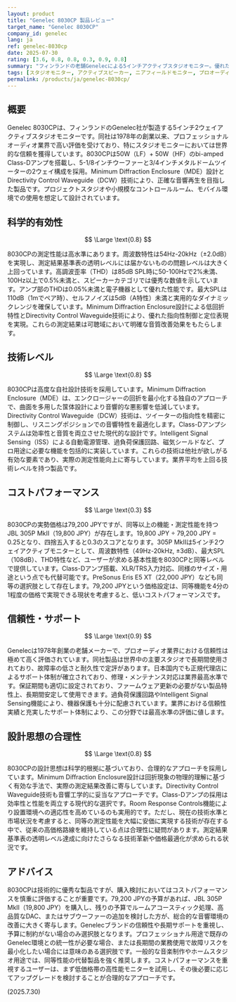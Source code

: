 ```yaml
---
layout: product
title: "Genelec 8030CP 製品レビュー"
target_name: "Genelec 8030CP"
company_id: genelec
lang: ja
ref: genelec-8030cp
date: 2025-07-30
rating: [3.6, 0.8, 0.8, 0.3, 0.9, 0.8]
summary: "フィンランドの老舗Genelecによる5インチアクティブスタジオモニター。優れた測定性能と信頼性を持つが、コストパフォーマンスは同等機能の競合製品と比較して劣る。"
tags: [スタジオモニター, アクティブスピーカー, ニアフィールドモニター, プロオーディオ]
permalink: /products/ja/genelec-8030cp/
---
```


## 概要

Genelec 8030CPは、フィンランドのGenelec社が製造する5インチ2ウェイアクティブスタジオモニターです。同社は1978年の創業以来、プロフェッショナルオーディオ業界で高い評価を受けており、特にスタジオモニターにおいては世界的な信頼を獲得しています。8030CPは50W（LF）+ 50W（HF）のbi-amped Class-Dアンプを搭載し、5-1/8インチウーファーと3/4インチメタルドームツイーターの2ウェイ構成を採用。Minimum Diffraction Enclosure（MDE）設計とDirectivity Control Waveguide（DCW）技術により、正確な音響再生を目指した製品です。プロジェクトスタジオや小規模なコントロールルーム、モバイル環境での使用を想定して設計されています。

## 科学的有効性

$$ \Large \text{0.8} $$

8030CPの測定性能は高水準にあります。周波数特性は54Hz-20kHz（±2.0dB）を実現し、測定結果基準表の透明レベルには届かないものの問題レベルは大きく上回っています。高調波歪率（THD）は85dB SPL時に50-100Hzで2%未満、100Hz以上で0.5%未満と、スピーカーカテゴリでは優秀な数値を示しています。アンプ部のTHDは0.05%未満と電子機器として優れた性能です。最大SPLは110dB（1mでペア時）、セルフノイズは5dB（A特性）未満と実用的なダイナミックレンジを確保しています。Minimum Diffraction Enclosure設計による低回折特性とDirectivity Control Waveguide技術により、優れた指向性制御と定位表現を実現。これらの測定結果は可聴域において明確な音質改善効果をもたらします。

## 技術レベル

$$ \Large \text{0.8} $$

8030CPは高度な自社設計技術を採用しています。Minimum Diffraction Enclosure（MDE）は、エンクロージャーの回折を最小化する独自のアプローチで、曲面を多用した筺体設計により音響的な悪影響を低減しています。Directivity Control Waveguide（DCW）技術は、ツイーターの指向性を精密に制御し、リスニングポジションでの音響特性を最適化します。Class-Dアンプシステムは効率性と音質を両立させた現代的な設計です。Intelligent Signal Sensing（ISS）による自動電源管理、過負荷保護回路、磁気シールドなど、プロ用途に必要な機能を包括的に実装しています。これらの技術は他社が欲しがる有効な要素であり、実際の測定性能向上に寄与しています。業界平均を上回る技術レベルを持つ製品です。

## コストパフォーマンス

$$ \Large \text{0.3} $$

8030CPの実勢価格は79,200 JPYですが、同等以上の機能・測定性能を持つJBL 305P MkII（19,800 JPY）が存在します。19,800 JPY ÷ 79,200 JPY = 0.25となり、四捨五入すると0.3のスコアとなります。305P MkIIは5インチ2ウェイアクティブモニターとして、周波数特性（49Hz-20kHz, ±3dB）、最大SPL（108dB）、THD特性など、ユーザーが求める基本性能を8030CPと同等レベルで提供しています。Class-Dアンプ搭載、XLR/TRS入力対応、同様のサイズ・用途という点でも代替可能です。PreSonus Eris E5 XT（22,000 JPY）なども同等の選択肢として存在します。79,200 JPYという価格設定は、同等機能を4分の1程度の価格で実現できる現状を考慮すると、低いコストパフォーマンスです。

## 信頼性・サポート

$$ \Large \text{0.9} $$

Genelecは1978年創業の老舗メーカーで、プロオーディオ業界における信頼性は極めて高く評価されています。同社製品は世界中の主要スタジオで長期間使用されており、故障率の低さと耐久性で定評があります。日本国内でも正規代理店によるサポート体制が確立されており、修理・メンテナンス対応は業界最高水準です。保証期間も適切に設定されており、ファームウェア更新の必要がない製品特性上、長期間安定して使用できます。過負荷保護回路やIntelligent Signal Sensing機能により、機器保護も十分に配慮されています。業界における信頼性実績と充実したサポート体制により、この分野では最高水準の評価に値します。

## 設計思想の合理性

$$ \Large \text{0.8} $$

8030CPの設計思想は科学的根拠に基づいており、合理的なアプローチを採用しています。Minimum Diffraction Enclosure設計は回折現象の物理的理解に基づく有効な手法で、実際の測定結果改善に寄与しています。Directivity Control Waveguide技術も音響工学的に妥当なアプローチです。Class-Dアンプの採用は効率性と性能を両立する現代的な選択です。Room Response Controls機能により設置環境への適応性を高めているのも実用的です。ただし、現在の技術水準と市場状況を考慮すると、同等の測定性能を大幅に安価に実現する技術が存在する中で、従来の高価格路線を維持している点は合理性に疑問があります。測定結果基準表の透明レベル達成に向けたさらなる技術革新や価格最適化が求められる状況です。

## アドバイス

8030CPは技術的に優秀な製品ですが、購入検討においてはコストパフォーマンスを慎重に評価することが重要です。79,200 JPYの予算があれば、JBL 305P MkII（19,800 JPY）を購入し、残りの予算でルームアコースティック処理、高品質なDAC、またはサブウーファーの追加を検討した方が、総合的な音響環境の改善に大きく寄与します。Genelecブランドの信頼性や長期サポートを重視し、予算に制約がない場合のみ選択肢となります。プロフェッショナル用途で既存のGenelec環境との統一性が必要な場合、または長期間の業務使用で故障リスクを最小化したい場合には意味のある選択肢です。一般的な音楽制作やホームスタジオ用途では、同等性能の代替製品を強く推奨します。コストパフォーマンスを重視するユーザーは、まず低価格帯の高性能モニターを試用し、その後必要に応じてアップグレードを検討することが合理的なアプローチです。

(2025.7.30)
